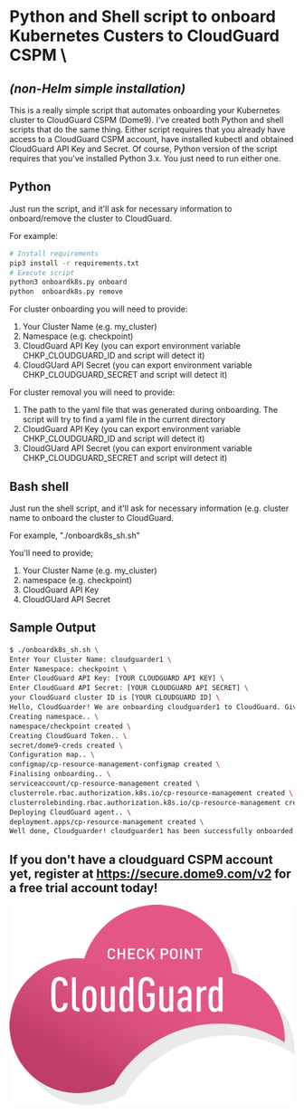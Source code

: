 # Python and Shell script to onboard Kubernetes Custers to CloudGuard CSPM \
***(non-Helm simple installation)***
----------------

This is a really simple script that automates onboarding your Kubernetes cluster to CloudGuard CSPM (Dome9).   I've created both Python and shell scripts that do the same thing. Either script requires that you already have access to a CloudGuard CSPM account, have installed kubectl and obtained CloudGuard API Key and Secret. Of course, Python version of the script requires that you've installed Python 3.x. You just need to run either one.

Python
---
Just run the script, and it'll ask for necessary information to onboard/remove the cluster to CloudGuard. 

For example:

```bash
# Install requirements
pip3 install -r requirements.txt
# Execute script
python3 onboardk8s.py onboard
python  onboardk8s.py remove
```

For cluster onboarding you will need to provide:

1. Your Cluster Name (e.g. my_cluster)
2. Namespace (e.g. checkpoint)
3. CloudGuard API Key (you can export environment variable CHKP_CLOUDGUARD_ID and script will detect it)
4. CloudGUard API Secret (you can export environment variable CHKP_CLOUDGUARD_SECRET and script will detect it)

For cluster removal you will need to provide:

1. The path to the yaml file that was generated during onboarding. The script will try to find a yaml file in the current directory
2. CloudGuard API Key (you can export environment variable CHKP_CLOUDGUARD_ID and script will detect it)
3. CloudGUard API Secret (you can export environment variable CHKP_CLOUDGUARD_SECRET and script will detect it)


Bash shell
---

Just run the shell script, and it'll ask for necessary information (e.g. cluster name to onboard the cluster to CloudGuard.

For example, "./onboardk8s_sh.sh"

You'll need to provide;

1. Your Cluster Name (e.g. my_cluster)
2. namespace (e.g. checkpoint)
3. CloudGuard API Key
4. CloudGUard API Secret

Sample Output
----
```bash
$ ./onboardk8s_sh.sh \
Enter Your Cluster Name: cloudguarder1 \
Enter Namespace: checkpoint \
Enter CloudGuard API Key: [YOUR CLOUDGUARD API KEY] \
Enter CloudGuard API Secret: [YOUR CLOUDGUARD API SECRET] \
your CloudGuard cluster ID is [YOUR CLOUDGUARD ID] \
Hello, CloudGuarder! We are onboarding cloudguarder1 to CloudGuard. Give us a moment. \
Creating namespace.. \
namespace/checkpoint created \
Creating CloudGuard Token.. \
secret/dome9-creds created \
Configuration map.. \
configmap/cp-resource-management-configmap created \
Finalising onboarding.. \
serviceaccount/cp-resource-management created \
clusterrole.rbac.authorization.k8s.io/cp-resource-management created \
clusterrolebinding.rbac.authorization.k8s.io/cp-resource-management created
Deploying CloudGuard agent.. \
deployment.apps/cp-resource-management created \ 
Well done, Cloudguarder! cloudguarder1 has been successfully onboarded to CloudGuard!
```

If you don't have a cloudguard CSPM account yet, register at https://secure.dome9.com/v2 for a free trial account today!
----
 ![header image](cloudguard.png)

